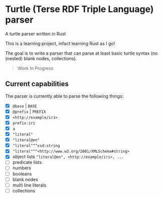 # Turtle (Terse RDF Triple Language) parser

A turtle parser written in Rust

This is a learning project, infact learning Rust as I go!

The goal is to write a parser that can parse at least basic turtle syntax (no (nested) blank nodes, collections).

> Work In Progress

## Current capabilities
The parser is currently able to parse the following things:

 - [x] `@base` | `BASE`
 - [x] `@prefix` | `PREFIX`
 - [x] `<http://example/iri>`
 - [x] `prefix:iri`
 - [x] `a`
 - [x] `"literal"`
 - [x] `"literal@en"`
 - [x] `"literal"^^xsd:string`
 - [x] `"literal"^^<http://www.w3.org/2001/XMLSchema#string>`
 - [x] object lists `"literal@en", <http://example/iri>, ...`
 - [ ] predicate lists
 - [ ] numbers
 - [ ] booleans
 - [ ] blank nodes
 - [ ] multi line literals
 - [ ] collections
